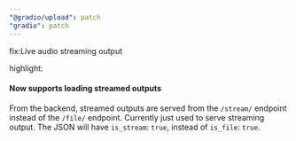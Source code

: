 ```yaml
---
"@gradio/upload": patch
"gradio": patch
---
```


fix:Live audio streaming output

highlight:

#### Now supports loading streamed outputs

From the backend, streamed outputs are served from the `/stream/` endpoint instead of the `/file/` endpoint. Currently just used to serve streaming output. The JSON will have `is_stream`: `true`, instead of `is_file`: `true`.